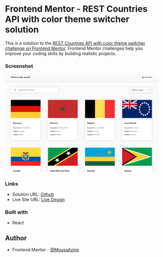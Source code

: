 # Frontend Mentor - REST Countries API with color theme switcher solution

This is a solution to the [REST Countries API with color theme switcher challenge on Frontend Mentor](https://www.frontendmentor.io/challenges/rest-countries-api-with-color-theme-switcher-5cacc469fec04111f7b848ca). Frontend Mentor challenges help you improve your coding skills by building realistic projects. 

### Screenshot

![](./src/assets/images/screenshot.jpg)


### Links

- Solution URL: [Github](https://github.com/MousaAzm/rest-countries-api)
- Live Site URL: [Live Design](https://country-api-rest.netlify.app/)

### Built with

- React

## Author

- Frontend Mentor - [@MousaAzimi](https://www.frontendmentor.io/profile/MousaAzm)